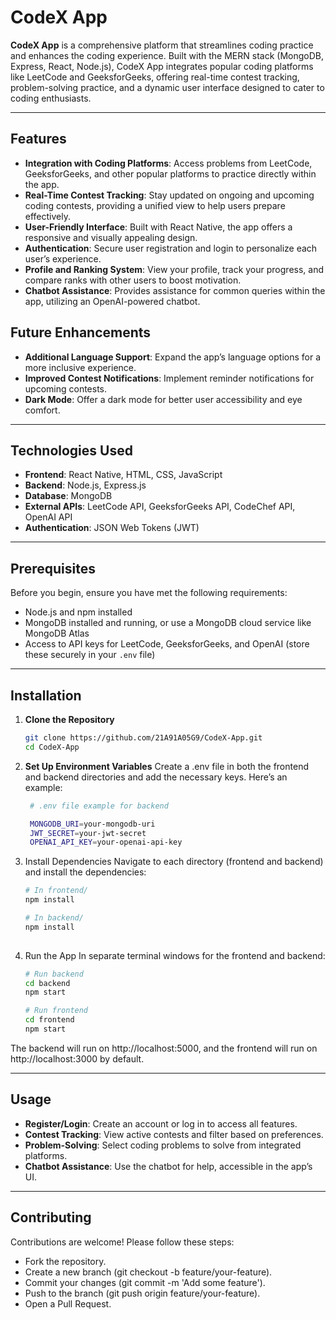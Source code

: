 # CodeX App

**CodeX App** is a comprehensive platform that streamlines coding practice and enhances the coding experience. Built with the MERN stack (MongoDB, Express, React, Node.js), CodeX App integrates popular coding platforms like LeetCode and GeeksforGeeks, offering real-time contest tracking, problem-solving practice, and a dynamic user interface designed to cater to coding enthusiasts.  

---

## Features

- **Integration with Coding Platforms**: Access problems from LeetCode, GeeksforGeeks, and other popular platforms to practice directly within the app.
- **Real-Time Contest Tracking**: Stay updated on ongoing and upcoming coding contests, providing a unified view to help users prepare effectively.
- **User-Friendly Interface**: Built with React Native, the app offers a responsive and visually appealing design.
- **Authentication**: Secure user registration and login to personalize each user’s experience.
- **Profile and Ranking System**: View your profile, track your progress, and compare ranks with other users to boost motivation.
- **Chatbot Assistance**: Provides assistance for common queries within the app, utilizing an OpenAI-powered chatbot.

## Future Enhancements

- **Additional Language Support**: Expand the app’s language options for a more inclusive experience.
- **Improved Contest Notifications**: Implement reminder notifications for upcoming contests.
- **Dark Mode**: Offer a dark mode for better user accessibility and eye comfort.
  
---

## Technologies Used

- **Frontend**: React Native, HTML, CSS, JavaScript
- **Backend**: Node.js, Express.js
- **Database**: MongoDB
- **External APIs**: LeetCode API, GeeksforGeeks API, CodeChef API, OpenAI API
- **Authentication**: JSON Web Tokens (JWT)

---

## Prerequisites

Before you begin, ensure you have met the following requirements:

- Node.js and npm installed
- MongoDB installed and running, or use a MongoDB cloud service like MongoDB Atlas
- Access to API keys for LeetCode, GeeksforGeeks, and OpenAI (store these securely in your `.env` file)

---

## Installation

1. **Clone the Repository**

   ```bash
   git clone https://github.com/21A91A05G9/CodeX-App.git
   cd CodeX-App

2. **Set Up Environment Variables**
Create a .env file in both the frontend and backend directories and add the necessary keys. Here’s an example:
   ```bash
    # .env file example for backend

    MONGODB_URI=your-mongodb-uri
    JWT_SECRET=your-jwt-secret
    OPENAI_API_KEY=your-openai-api-key
   
3. Install Dependencies
Navigate to each directory (frontend and backend) and install the dependencies:
    ```bash
    # In frontend/
    npm install

    # In backend/
    npm install
  
4. Run the App
In separate terminal windows for the frontend and backend:

    ```bash
    # Run backend
    cd backend
    npm start

    # Run frontend
    cd frontend
    npm start
    
The backend will run on http://localhost:5000, and the frontend will run on http://localhost:3000 by default.

---

## Usage
- **Register/Login**: Create an account or log in to access all features.
- **Contest Tracking**: View active contests and filter based on preferences.
- **Problem-Solving**: Select coding problems to solve from integrated platforms.
- **Chatbot Assistance**: Use the chatbot for help, accessible in the app’s UI.

---

## Contributing
Contributions are welcome! Please follow these steps:

- Fork the repository.
- Create a new branch (git checkout -b feature/your-feature).
- Commit your changes (git commit -m 'Add some feature').
- Push to the branch (git push origin feature/your-feature).
- Open a Pull Request.

